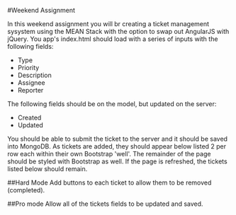#Weekend Assignment

In this weekend assignment you will br creating a ticket management sysystem using the MEAN Stack with the option to swap out AngularJS with jQuery. You app's index.html should load with a series of inputs with the following fields:

* Type
* Priority
* Description
* Assignee
* Reporter

The following fields should be on the model, but updated on the server:
* Created
* Updated

You should be able to submit the ticket to the server and it should be saved into MongoDB. As tickets are added, they should appear below listed 2 per row each within their own Bootstrap 'well'. The remainder of the page should be styled with Bootstrap as well. If the page is refreshed, the tickets listed below should remain.   


##Hard Mode
Add buttons to each ticket to allow them to be removed (completed). 

##Pro mode
Allow all of the tickets fields to be updated and saved. 
